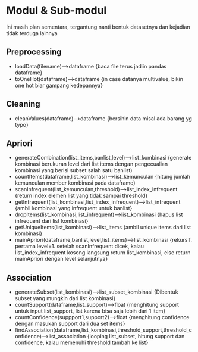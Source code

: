 # Modul & Sub-modul
Ini masih plan sementara, tergantung nanti bentuk datasetnya dan kejadian tidak terduga lainnya
## Preprocessing
- loadData(filename)-->dataframe {baca file terus jadiin pandas dataframe}
- toOneHot(dataframe)-->dataframe {in case datanya multivalue, bikin one hot biar gampang kedepannya}
## Cleaning
- cleanValues(dataframe)-->dataframe {bersihin data misal ada barang yg typo}
## Apriori
- generateCombination(list_items,banlist,level)-->list_kombinasi (generate kombinasi berukuran level dari list items dengan pengecualian kombinasi yang berisi subset salah satu banlist)
- countItems(dataframe,list_kombinasi)-->list_kemunculan {hitung jumlah kemunculan member kombinasi pada dataframe}
- scanInfrequent(list_kemunculan,threshold)-->list_index_infrequent {return index elemen list yang tidak sampai threshold}
- getInfrequent(list_kombinasi,list_index_infrequent)-->list_infrequent {ambil kombinasi yang infrequent untuk banlist}
- dropItems(list_kombinasi,list_infrequent)-->list_kombinasi {hapus list infrequent dari list kombinasi}
- getUniqueItems(list_kombinasi)-->list_items {ambil unique items dari list kombinasi}
- mainApriori(dataframe,banlist,level,list_items)-->list_kombinasi {rekursif. pertama level=1. setelah scanInfrequent dicek, kalau list_index_infrequent kosong langsung return list_kombinasi, else return mainApriori dengan level selanjutnya}
## Association
- generateSubset(list_kombinasi)-->list_subset_kombinasi {Dibentuk subset yang mungkin dari list kombinasi}
- countSupport(dataframe,list_support)-->float {menghitung support untuk input list_support, list karena bisa saja lebih dari 1 item}
- countConfidence(suppport1,support2)-->float {menghitung confidence dengan masukan support dari dua set items}
- findAssociation(dataframe,list_kombinasi,threshold_support,threshold_confidence)-->list_association {looping list_subset, hitung support dan confidence, kalau memenuhi threshold tambah ke list}
